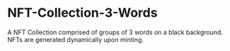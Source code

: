# NFT-Collection-3-Words
A NFT Collection comprised of groups of 3 words on a black background. NFTs are generated dynamically upon minting.
